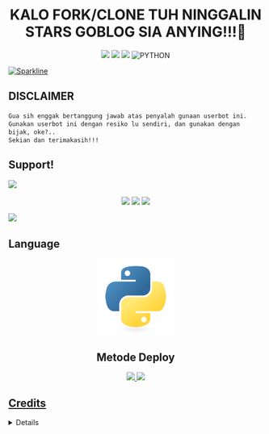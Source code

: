 <h1 align="center">KALO FORK/CLONE TUH NINGGALIN STARS GOBLOG SIA ANYING!!!🤨</h1>

<p align="center">
    <a href="https://github.com/DIORrios285/DIOR-UBOT/commits/DIOR-UBOT"><img 
src="https://img.shields.io/github/last-commit/DIORrios285/DIOR-UBOT?color=ff0000&logo=github&logoColor=green&style=for-the-badge" /></a>
    <a href="https://github.com/DIORrios285/DIOR-UBOT"> <img 
src="https://img.shields.io/github/repo-size/DIORrios285/DIOR-UBOT?logo=github&logoColor=green&style=for-the-badge" /></a>
    <a href="https://pypi.org/project/Telethon/"><img 
src="https://img.shields.io/pypi/v/telethon?color=important&label=telethon&logo=python&logoColor=green&style=for-the-badge" /></a>
    <img alt="PYTHON" src="https://img.shields.io/badge/PYTHON-v3.9.6-purple?style=for-the-badge&logo=appveyor&logoColor=green"/>
    </p>

[![Sparkline](https://stars.medv.io/DIORrios285/DIOR-UBOT.svg)](https://stars.medv.io/DIORrios285/DIOR-UBOT)

## DISCLAIMER

```
Gua sih enggak bertanggung jawab atas penyalah gunaan userbot ini.
Gunakan userbot ini dengan resiko lu sendiri, dan gunakan dengan bijak, oke?..
Sekian dan terimakasih!!!
```

## Support!
</p>
<img src="https://user-images.githubusercontent.com/73097560/115834477-dbab4500-a447-11eb-908a-139a6edaec5c.gif">
    <p align="center"> 
    <a href="https://t.me/fandasupport" target="blank"><img src="https://img.icons8.com/nolan/55/telegram-app.png" /></a>
    <a href="https://t.me/fandaproject" target="blank"><img src="https://img.icons8.com/nolan/55/telegram-app.png" /></a>
    <a href="https://instagram.com/fatur.285" target="blank"><img src="https://img.icons8.com/nolan/55/instagram-new.png" /></a>
</p>
<img src="https://user-images.githubusercontent.com/73097560/115834477-dbab4500-a447-11eb-908a-139a6edaec5c.gif">

## Language
<p align="center"> 
<a 
href="https://www.python.org" target="_blank"> <img 
src="https://raw.githubusercontent.com/devicons/devicon/master/icons/python/python-original.svg" alt="python" width="150" height="150"/> 
</a> </p>

<h2 align="center">
   Metode Deploy
</h2>

<p align="center">
<a href="https://dashboard.heroku.com/new?template=https://github.com/DIORrios285/DIOR-UBOT"><img src="https://img.shields.io/badge/Deploy%20To%20Heroku-blueviolet?style=for-the-badge&logo=heroku" width="250""/</a>  
<a href="https://telegram.dog/XTZ_HerokuBot?start=RElPUnJpb3MyODUvRElPUi1VQk9UIERJT1ItVUJPVA"><img src="https://img.shields.io/badge/Deploy%20Via%20Telegram-blue?style=for-the-badge&logo=telegram" width="250""/</a>  </p>


## Credits

</Click>

<details>
<summary><b> Makasih banyak nich ya,buat para suhu² dibawah </b></summary>
<br>

*   [Risman](https://github.com/mrismanaziz/Man-Userbot) Suhu-Userbot
*   [Kyy](https://github.com/muhammadrizky16/Kyy-Userbot) Kyy-Userbot
*   [Skyzu](https://github.com/Skyzu/skyzu-userbot) Skyzu-userbot
*   [Ira](https://github.com/zigaz23) Gada-Userbot
*   [Alfa](https://github.com/CoeF) Alfa-Userbot

*   DAN KEPADA SELURUH OWNER REPO USERBOT INDONESIA LAINNYA!..

Mohon maap banget nih yee yang gak di cantumin di credit 🙏

<a href="https://t.me/fandasupport"><img src="https://img.shields.io/badge/Join-Group%20Support-red.svg?style=for-the-badge&logo=Telegram"></a> <a href="https://t.me/asupanowo"><img src="https://img.shields.io/badge/Join-Updates%20Channel-white.svg?style=for-the-badge&logo=Telegram"></a>


